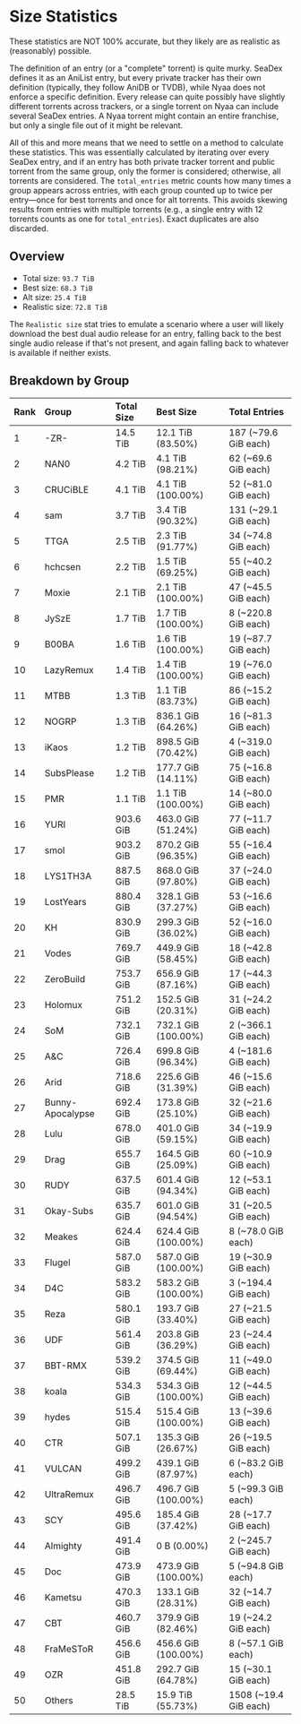 # Size Statistics

These statistics are NOT 100% accurate, but they likely are as realistic as (reasonably) possible.

The definition of an entry (or a "complete" torrent) is quite murky. SeaDex defines it as an AniList entry, but every private tracker has their own definition (typically, they follow AniDB or TVDB), while Nyaa does not enforce a specific definition. Every release can quite possibly have slightly different torrents across trackers, or a single torrent on Nyaa can include several SeaDex entries. A Nyaa torrent might contain an entire franchise, but only a single file out of it might be relevant.

All of this and more means that we need to settle on a method to calculate these statistics. This was essentially calculated by iterating over every SeaDex entry, and if an entry has both private tracker torrent and public torrent from the same group, only the former is considered; otherwise, all torrents are considered. The `total_entries` metric counts how many times a group appears across entries, with each group counted up to twice per entry—once for best torrents and once for alt torrents. This avoids skewing results from entries with multiple torrents (e.g., a single entry with 12 torrents counts as one for `total_entries`). Exact duplicates are also discarded.

## Overview

- Total size: `93.7 TiB`
- Best size: `68.3 TiB`
- Alt size: `25.4 TiB`
- Realistic size: `72.8 TiB`

The `Realistic size` stat tries to emulate a scenario where a user will likely download the best dual audio release for an entry, falling back to the best single audio release if that's not present, and again falling back to whatever is available if neither exists.


## Breakdown by Group

| Rank | Group            | Total Size | Best Size           | Total Entries         |
| :----| :----------------| :----------| :-------------------| :---------------------|
| 1    | -ZR-             | 14.5 TiB   | 12.1 TiB (83.50%)   | 187 (~79.6 GiB each)  |
| 2    | NAN0             | 4.2 TiB    | 4.1 TiB (98.21%)    | 62 (~69.6 GiB each)   |
| 3    | CRUCiBLE         | 4.1 TiB    | 4.1 TiB (100.00%)   | 52 (~81.0 GiB each)   |
| 4    | sam              | 3.7 TiB    | 3.4 TiB (90.32%)    | 131 (~29.1 GiB each)  |
| 5    | TTGA             | 2.5 TiB    | 2.3 TiB (91.77%)    | 34 (~74.8 GiB each)   |
| 6    | hchcsen          | 2.2 TiB    | 1.5 TiB (69.25%)    | 55 (~40.2 GiB each)   |
| 7    | Moxie            | 2.1 TiB    | 2.1 TiB (100.00%)   | 47 (~45.5 GiB each)   |
| 8    | JySzE            | 1.7 TiB    | 1.7 TiB (100.00%)   | 8 (~220.8 GiB each)   |
| 9    | B00BA            | 1.6 TiB    | 1.6 TiB (100.00%)   | 19 (~87.7 GiB each)   |
| 10   | LazyRemux        | 1.4 TiB    | 1.4 TiB (100.00%)   | 19 (~76.0 GiB each)   |
| 11   | MTBB             | 1.3 TiB    | 1.1 TiB (83.73%)    | 86 (~15.2 GiB each)   |
| 12   | NOGRP            | 1.3 TiB    | 836.1 GiB (64.26%)  | 16 (~81.3 GiB each)   |
| 13   | iKaos            | 1.2 TiB    | 898.5 GiB (70.42%)  | 4 (~319.0 GiB each)   |
| 14   | SubsPlease       | 1.2 TiB    | 177.7 GiB (14.11%)  | 75 (~16.8 GiB each)   |
| 15   | PMR              | 1.1 TiB    | 1.1 TiB (100.00%)   | 14 (~80.0 GiB each)   |
| 16   | YURI             | 903.6 GiB  | 463.0 GiB (51.24%)  | 77 (~11.7 GiB each)   |
| 17   | smol             | 903.2 GiB  | 870.2 GiB (96.35%)  | 55 (~16.4 GiB each)   |
| 18   | LYS1TH3A         | 887.5 GiB  | 868.0 GiB (97.80%)  | 37 (~24.0 GiB each)   |
| 19   | LostYears        | 880.4 GiB  | 328.1 GiB (37.27%)  | 53 (~16.6 GiB each)   |
| 20   | KH               | 830.9 GiB  | 299.3 GiB (36.02%)  | 52 (~16.0 GiB each)   |
| 21   | Vodes            | 769.7 GiB  | 449.9 GiB (58.45%)  | 18 (~42.8 GiB each)   |
| 22   | ZeroBuild        | 753.7 GiB  | 656.9 GiB (87.16%)  | 17 (~44.3 GiB each)   |
| 23   | Holomux          | 751.2 GiB  | 152.5 GiB (20.31%)  | 31 (~24.2 GiB each)   |
| 24   | SoM              | 732.1 GiB  | 732.1 GiB (100.00%) | 2 (~366.1 GiB each)   |
| 25   | A&C              | 726.4 GiB  | 699.8 GiB (96.34%)  | 4 (~181.6 GiB each)   |
| 26   | Arid             | 718.6 GiB  | 225.6 GiB (31.39%)  | 46 (~15.6 GiB each)   |
| 27   | Bunny-Apocalypse | 692.4 GiB  | 173.8 GiB (25.10%)  | 32 (~21.6 GiB each)   |
| 28   | Lulu             | 678.0 GiB  | 401.0 GiB (59.15%)  | 34 (~19.9 GiB each)   |
| 29   | Drag             | 655.7 GiB  | 164.5 GiB (25.09%)  | 60 (~10.9 GiB each)   |
| 30   | RUDY             | 637.5 GiB  | 601.4 GiB (94.34%)  | 12 (~53.1 GiB each)   |
| 31   | Okay-Subs        | 635.7 GiB  | 601.0 GiB (94.54%)  | 31 (~20.5 GiB each)   |
| 32   | Meakes           | 624.4 GiB  | 624.4 GiB (100.00%) | 8 (~78.0 GiB each)    |
| 33   | Flugel           | 587.0 GiB  | 587.0 GiB (100.00%) | 19 (~30.9 GiB each)   |
| 34   | D4C              | 583.2 GiB  | 583.2 GiB (100.00%) | 3 (~194.4 GiB each)   |
| 35   | Reza             | 580.1 GiB  | 193.7 GiB (33.40%)  | 27 (~21.5 GiB each)   |
| 36   | UDF              | 561.4 GiB  | 203.8 GiB (36.29%)  | 23 (~24.4 GiB each)   |
| 37   | BBT-RMX          | 539.2 GiB  | 374.5 GiB (69.44%)  | 11 (~49.0 GiB each)   |
| 38   | koala            | 534.3 GiB  | 534.3 GiB (100.00%) | 12 (~44.5 GiB each)   |
| 39   | hydes            | 515.4 GiB  | 515.4 GiB (100.00%) | 13 (~39.6 GiB each)   |
| 40   | CTR              | 507.1 GiB  | 135.3 GiB (26.67%)  | 26 (~19.5 GiB each)   |
| 41   | VULCAN           | 499.2 GiB  | 439.1 GiB (87.97%)  | 6 (~83.2 GiB each)    |
| 42   | UltraRemux       | 496.7 GiB  | 496.7 GiB (100.00%) | 5 (~99.3 GiB each)    |
| 43   | SCY              | 495.6 GiB  | 185.4 GiB (37.42%)  | 28 (~17.7 GiB each)   |
| 44   | Almighty         | 491.4 GiB  | 0 B (0.00%)         | 2 (~245.7 GiB each)   |
| 45   | Doc              | 473.9 GiB  | 473.9 GiB (100.00%) | 5 (~94.8 GiB each)    |
| 46   | Kametsu          | 470.3 GiB  | 133.1 GiB (28.31%)  | 32 (~14.7 GiB each)   |
| 47   | CBT              | 460.7 GiB  | 379.9 GiB (82.46%)  | 19 (~24.2 GiB each)   |
| 48   | FraMeSToR        | 456.6 GiB  | 456.6 GiB (100.00%) | 8 (~57.1 GiB each)    |
| 49   | OZR              | 451.8 GiB  | 292.7 GiB (64.78%)  | 15 (~30.1 GiB each)   |
| 50   | Others           | 28.5 TiB   | 15.9 TiB (55.73%)   | 1508 (~19.4 GiB each) |
